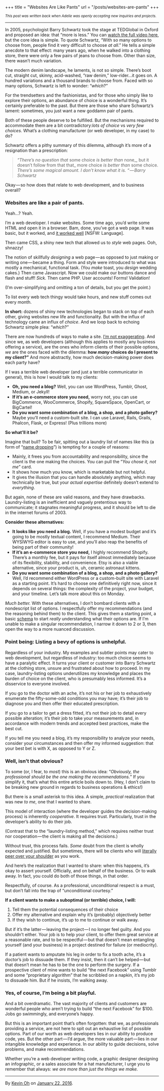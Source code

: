 +++
title = "Websites Are Like Pants"
url = "/posts/websites-are-pants"
+++

<small>*This post was written back when Adelie was openly accepting new inquiries and projects.*</small>

---
In 2005, psychologist Barry Schwartz took the stage at TEDGlobal in Oxford and proposed an idea: that “more is less.” You can [watch the full video here](https://www.ted.com/talks/barry_schwartz_on_the_paradox_of_choice?language=en), but the core idea is simple. To quote Schwartz, “With so many options to choose from, people find it very difficult to choose _at all_.” He tells a simple anecdote to that effect: many years ago, when he walked into a clothing store, there were only a few pairs of jeans to choose from. Other than size, there wasn’t much variation.

The modern denim landscape, he laments, is not so simple. There’s boot cut, straight cut, skinny, acid-washed, “raw denim,” low-rider…it goes on. A hundred variations and a thousand brands to choose from. Faced with so many options, Schwartz is left to wonder: “_which_?”

For the trendsetters and the fashionistas, and for those who simply like to explore their options, an abundance of choice is a wonderful thing. It’s certainly preferable to the past. But there are those who share Schwartz’s lament: sometimes, you just want a new goddamn pair of pants.

Both of these people deserve to be fulfilled. But the mechanisms required to accommodate them are a bit contradictory:_lots of choice_ vs _very few choices._ What’s a clothing manufacturer (or web developer, in my case) to do?

Schwartz offers a pithy summary of this dilemma, although it’s more of a resignation than a prescription:

> _“There’s no question that_ some choice _is better than_ none_, but it doesn’t follow from that that_ more choice _is better than_ some choice. _There’s some magical amount. I don’t know what it is. “ — Barry Schwartz_

Okay — so how does that relate to web development, and to business overall?

### Websites are like a pair of pants.

Yeah…? Yeah.

I’m a web developer. I make websites. Some time ago, you’d write some HTML and open it in a browser. Bam, done, you’ve got a web page. It was basic, but it worked, and [it worked well](http://motherfuckingwebsite.com/) [NSFW: Language].

Then came CSS, a shiny new tech that allowed us to _style_ web pages. Ooh, shnazzy!

The notion of skillfully _designing_ a web page — as opposed to just making or writing one — became a thing. Form and style were introduced to what was mostly a mechanical, functional task. (You _make_ toast, you _design_ wedding cakes.) Then came Javascript. Now we could make our buttons dance and flash and stuff! _Sick._ Then came PHP. User accounts! Forms! Validation!

(I’m over-simplifying and omitting a ton of details, but you get the point.)

To list every web tech thingy would take hours, and new stuff comes out every month.

**In short:** dozens of shiny new technologies began to stack on top of each other, giving websites new life and functionality. But with the influx of technology came an influx of _choice_. And we loop back to echoing Schwartz simple plea: “_which_?”

There are now hundreds of ways to make a site. [I’m not exaggerating](https://en.wikipedia.org/wiki/Comparison_of_web_frameworks). And since we, as web developers (although this applies to mostly any business offering a service), are the ones who inform clients of their possible options, _we_ are the ones faced with the dilemma: **how _many_ choices do I present to my client?”** And more abstractly, how much decision-making power does each party have?

If I was a terrible web developer (and just a terrible communicator in general), this is how I would talk to my clients:

*   **Oh, you need a blog?** Well, you can use WordPress, Tumblr, Ghost, Medium, or Jekyll!
*   **If it’s an e-commerce store you need,** worry not, you can use BigCommerce, WooCommerce, Shopify, SquareSpace, OpenCart, or BigCartel!
*   **Do you want some combination of a blog, a shop, and a photo gallery?** Maybe you’ll need a custom-built site. I can use Laravel, Rails, Grails, Phalcon, Flask, or Express! (Plus trillions more)

**So what’ll it be?**

Imagine that bull? To be fair, spitting out a laundry list of names like this (a form of “[name dropping](https://en.wikipedia.org/wiki/Name-dropping)”) is tempting for a couple of reasons:

*   Mainly, it frees you from accountability and responsibility, since the client is the one making the choices. You can pull the “_You chose it, not me_” card.
*   It shows how much you know, which is marketable but not helpful.
*   It gives the illusion that you can handle absolutely anything, which may technically be true, but your _actual expertise_ definitely doesn’t extend to _everything_.

But again, none of these are valid reasons, and they have drawbacks. Laundry-listing is an inefficient and vaguely pretentious way to communicate; it stagnates meaningful progress, and it should be left to die in the internet forums of 2003.

**Consider these alternatives:**

*   **It looks like you need a blog.** Well, if you have a modest budget and it’s going to be mostly textual content, I recommend Medium. Their WYSIWYG editor is easy to use, and you’ll also reap the benefits of being part of their community!
*   **If it’s an e-commerce store you need,** I highly recommend Shopify. There’s a monthly fee, but it pays for itself almost immediately because of its flexibility, stability, and convenience. Etsy is also a viable alternative, since your product is, uh, ceramic astronaut kittens.
*   **Do you want some combination of a blog, a shop, and a photo gallery?** Well, I’d recommend either WordPress or a custom-built site with Laravel as a starting point. It’s hard to choose one definitively right now, since it depends on several things: the complexity of the project, your budget, and your timeline. Let’s talk more about this on Monday.

_Much better._ With these alternatives, I don’t bombard clients with a nondescript list of options. I respectfully offer my recommendations (and the reasoning behind them) to the client. This gives them a starting point, a basic [schema](https://en.wikipedia.org/wiki/Schema_%28psychology%29) to start _really_ understanding what their options are. If I’m unable to make a singular recommendation, I narrow it down to 2 or 3, then open the way to a more nuanced discussion.

### Point being: Listing a bevy of options is unhelpful.

Regardless of your industry. My examples and subtler points may cater to web development, but regardless of industry: too much choice seems to have a paralytic effect. It turns your client or customer into Barry Schwartz at the clothing store, unsure and frustrated about how to proceed. In my case, laundry-listing options underutilizes my knowledge and places the burden of choice on the client, who is presumably less informed. It’s a disservice to everyone involved.

If you go to the doctor with an ache, it’s not his or her job to exhaustively enumerate the fifty-some-odd conditions you may have; it’s their job to diagnose you and then offer their educated prescription.

If you go to a tailor to get a dress fitted, it’s not their job to detail every possible alteration; it’s their job to take your measurements and, in accordance with modern trends and accepted best practices, make the best cut.

If you tell me you need a blog, it’s my responsibility to analyze your needs, consider your circumstances and then offer my informed suggestion: that your best bet is with X, as opposed to Y or Z.

### Well, isn’t that obvious?

To some (or, I fear, to _most_) this is an obvious idea: “_Obviously, the professional should be the one making the recommendations._” If you simplify it, that’s what this entire article boils down to. (Hey, I don’t claim to be breaking new ground in regards to business operations & ethics!)

But there is a small asterisk to this idea. A simple, _practical_ realization that was new _to me_, one that I wanted to share.

This model of interaction (where the developer guides the decision-making process) is inherently _cooperative_. It requires trust. Particularly, trust in the developer’s ability to do their job.

(Contrast that to the “laundry-listing method,” which requires neither trust nor cooperation — the client is making all the decisions.)

Without trust, this process fails. _Some_ doubt from the client is wholly expected and justified. But sometimes, there will be clients who will [literally peer over your shoulder](http://clientsfromhell.net/post/51653810298/i-had-a-client-standing-over-my-shoulder-watching) as you work.

And here’s the realization that I wanted to share: when this happens, it’s okay to assert yourself. Officially, and on behalf of the business. Or to walk away. In fact, you could do both of those things, in that order.

Respectfully, of course. As a professional, unconditional respect is a must, but don’t fall into the trap of “unconditional courtesy.”

**If a client wants to make a suboptimal (or terrible) choice, I will:**

1.  Tell them the potential consequences of their choice
2.  Offer my alternative and explain why it’s (probably) objectively better
3.  If they wish to continue, it’s up to me to continue or walk away.

But if it’s the latter — leaving the project — I no longer feel guilty. And you shouldn’t either. Your job is to help your client, to offer them great service at a reasonable rate, and to be respectful — but that doesn’t mean entangling yourself (and your business) in a project destined for failure (or mediocrity).

If a patient wants to amputate his leg in order to fix a tooth ache, it’s a doctor’s job to dissuade them. If they insist, then it can’t be helped — but that doesn’t mean he has to be the one to perform the surgery. If a prospective client of mine wants to build “the next Facebook” using Tumblr and some “proprietary algorithm” that he scribbled on a napkin, it’s my job to dissuade him. But if he insists, I’m walking away.

### Yes, of course, I’m being a bit playful.

And a bit overdramatic. The vast majority of clients and customers are wonderful people who aren’t trying to build “the next Facebook” for $100\. Jobs go swimmingly, and everyone’s happy.

But this is an important point that’s often forgotten: that we, as professionals providing a service, are not here to spit out an exhaustive list of possible options. Part of our worth as web developers lies in our ability to produce code, yes. But the other part — I’d argue, the more valuable part — lies in our intangible knowledge and experience. In our ability to guide decisions, solve problems, and make recommendations.

Whether you’re a web developer writing code, a graphic designer designing an infographic, or a sales associate for a hat manufacturer, I urge you to remember that always: _we are more than just the things we make._

---

By [Kevin Oh](https://medium.com/@aflashyrhetoric) on [<time class="dt-published" datetime="2016-01-22T17:17:37.072Z">January 22, 2016</time>](https://medium.com/p/13f4e608d199).